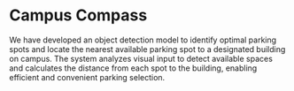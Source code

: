 # Campus Compass
 We have developed an object detection model to identify optimal parking spots and locate the nearest available parking spot to a designated building on campus. The system analyzes visual input to detect available spaces and calculates the distance from each spot to the building, enabling efficient and convenient parking selection.
